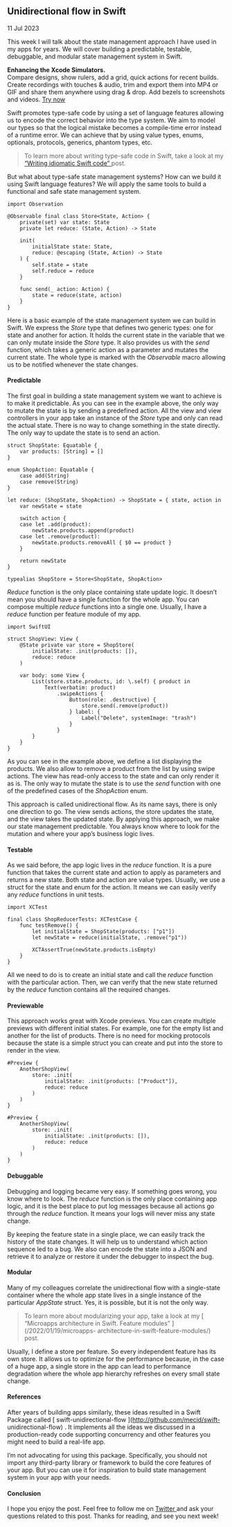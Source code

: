 ##  Unidirectional flow in Swift

11 Jul 2023

This week I will talk about the state management approach I have used in my
apps for years. We will cover building a predictable, testable, debuggable,
and modular state management system in Swift.

**Enhancing the Xcode Simulators.**  
Compare designs, show rulers, add a grid, quick actions for recent builds.
Create recordings with touches & audio, trim and export them into MP4 or GIF
and share them anywhere using drag & drop. Add bezels to screenshots and
videos. [ Try now ](https://gumroad.com/a/931293139/ftvbh)

Swift promotes type-safe code by using a set of language features allowing us
to encode the correct behavior into the type system. We aim to model our types
so that the logical mistake becomes a compile-time error instead of a runtime
error. We can achieve that by using value types, enums, optionals, protocols,
generics, phantom types, etc.

> To learn more about writing type-safe code in Swift, take a look at my [
> “Writing idiomatic Swift code” ](/2021/04/01/writing-idiomatic-swift-code/)
> post.

But what about type-safe state management systems? How can we build it using
Swift language features? We will apply the same tools to build a functional
and safe state management system.

    
    
    import Observation
    
    @Observable final class Store<State, Action> {
        private(set) var state: State
        private let reduce: (State, Action) -> State
        
        init(
            initialState state: State,
            reduce: @escaping (State, Action) -> State
        ) {
            self.state = state
            self.reduce = reduce
        }
        
        func send(_ action: Action) {
            state = reduce(state, action)
        }
    }
    

Here is a basic example of the state management system we can build in Swift.
We express the _Store_ type that defines two generic types: one for state and
another for action. It holds the current state in the variable that we can
only mutate inside the _Store_ type. It also provides us with the _send_
function, which takes a generic action as a parameter and mutates the current
state. The whole type is marked with the _Observable_ macro allowing us to be
notified whenever the state changes.

####  Predictable

The first goal in building a state management system we want to achieve is to
make it predictable. As you can see in the example above, the only way to
mutate the state is by sending a predefined action. All the view and view
controllers in your app take an instance of the _Store_ type and only can read
the actual state. There is no way to change something in the state directly.
The only way to update the state is to send an action.

    
    
    struct ShopState: Equatable {
        var products: [String] = []
    }
    
    enum ShopAction: Equatable {
        case add(String)
        case remove(String)
    }
    
    let reduce: (ShopState, ShopAction) -> ShopState = { state, action in
        var newState = state
        
        switch action {
        case let .add(product):
            newState.products.append(product)
        case let .remove(product):
            newState.products.removeAll { $0 == product }
        }
        
        return newState
    }
    
    typealias ShopStore = Store<ShopState, ShopAction>
    

_Reduce_ function is the only place containing state update logic. It doesn’t
mean you should have a single function for the whole app. You can compose
multiple _reduce_ functions into a single one. Usually, I have a _reduce_
function per feature module of my app.

    
    
    import SwiftUI
    
    struct ShopView: View {
        @State private var store = ShopStore(
            initialState: .init(products: []),
            reduce: reduce
        )
        
        var body: some View {
            List(store.state.products, id: \.self) { product in
                Text(verbatim: product)
                    .swipeActions {
                        Button(role: .destructive) {
                            store.send(.remove(product))
                        } label: {
                            Label("Delete", systemImage: "trash")
                        }
                    }
            }
        }
    }
    

As you can see in the example above, we define a list displaying the products.
We also allow to remove a product from the list by using swipe actions. The
view has read-only access to the state and can only render it as is. The only
way to mutate the state is to use the _send_ function with one of the
predefined cases of the _ShopAction_ enum.

This approach is called unidirectional flow. As its name says, there is only
one direction to go. The view sends actions, the store updates the state, and
the view takes the updated state. By applying this approach, we make our state
management predictable. You always know where to look for the mutation and
where your app’s business logic lives.

####  Testable

As we said before, the app logic lives in the _reduce_ function. It is a pure
function that takes the current state and action to apply as parameters and
returns a new state. Both state and action are value types. Usually, we use a
struct for the state and enum for the action. It means we can easily verify
any _reduce_ functions in unit tests.

    
    
    import XCTest
    
    final class ShopReducerTests: XCTestCase {
        func testRemove() {
            let initialState = ShopState(products: ["p1"])
            let newState = reduce(initialState, .remove("p1"))
            
            XCTAssertTrue(newState.products.isEmpty)
        }
    }
    

All we need to do is to create an initial state and call the _reduce_ function
with the particular action. Then, we can verify that the new state returned by
the _reduce_ function contains all the required changes.

####  Previewable

This approach works great with Xcode previews. You can create multiple
previews with different initial states. For example, one for the empty list
and another for the list of products. There is no need for mocking protocols
because the state is a simple struct you can create and put into the store to
render in the view.

    
    
    #Preview {
        AnotherShopView(
            store: .init(
                initialState: .init(products: ["Product"]),
                reduce: reduce
            )
        )
    }
    
    #Preview {
        AnotherShopView(
            store: .init(
                initialState: .init(products: []),
                reduce: reduce
            )
        )
    }
    

####  Debuggable

Debugging and logging became very easy. If something goes wrong, you know
where to look. The _reduce_ function is the only place containing app logic,
and it is the best place to put log messages because all actions go through
the _reduce_ function. It means your logs will never miss any state change.

By keeping the feature state in a single place, we can easily track the
history of the state changes. It will help us to understand which action
sequence led to a bug. We also can encode the state into a JSON and retrieve
it to analyze or restore it under the debugger to inspect the bug.

####  Modular

Many of my colleagues correlate the unidirectional flow with a single-state
container where the whole app state lives in a single instance of the
particular _AppState_ struct. Yes, it is possible, but it is not the only way.

> To learn more about modularizing your app, take a look at my [ “Microapps
> architecture in Swift. Feature modules” ](/2022/01/19/microapps-
> architecture-in-swift-feature-modules/) post.

Usually, I define a store per feature. So every independent feature has its
own store. It allows us to optimize for the performance because, in the case
of a huge app, a single store in the app can lead to performance degradation
where the whole app hierarchy refreshes on every small state change.

####  References

After years of building apps similarly, these ideas resulted in a Swift
Package called [ swift-unidirectional-flow ](http://github.com/mecid/swift-
unidirectional-flow) . It implements all the ideas we discussed in a
production-ready code supporting concurrency and other features you might need
to build a real-life app.

I’m not advocating for using this package. Specifically, you should not import
any third-party library or framework to build the core features of your app.
But you can use it for inspiration to build state management system in your
app with your needs.

####  Conclusion

I hope you enjoy the post. Feel free to follow me on [ Twitter
](https://twitter.com/mecid) and ask your questions related to this post.
Thanks for reading, and see you next week!

